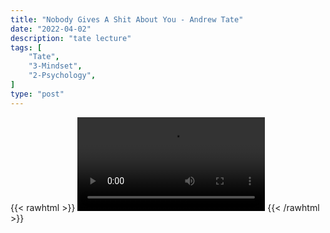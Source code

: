 ```yaml
---
title: "Nobody Gives A Shit About You - Andrew Tate"
date: "2022-04-02"
description: "tate lecture"
tags: [
    "Tate",
    "3-Mindset",
    "2-Psychology",
]
type: "post"
---
```

{{< rawhtml >}}
    <video width="auto" height="auto" controls>
        <source src="https://lectures.dev00ps.com/tate/Andrew%20Tate%20on%20Nobody%20Give39s%20a%20SHIT%20about%20YOU.mp4" type="video/mp4"> 
    </video>
{{< /rawhtml >}}